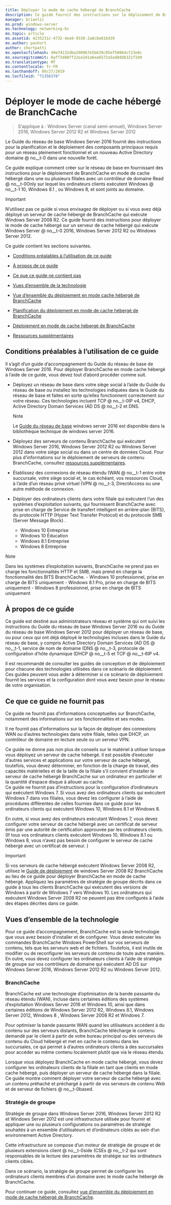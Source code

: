 ```yaml
---
title: Déployer le mode de cache hébergé de BranchCache
description: Ce guide fournit des instructions sur le déploiement de BranchCache en mode de cache hébergé sur les ordinateurs exécutant Windows Server 2016 et Windows 10
manager: brianlic
ms.prod: windows-server
ms.technology: networking-bc
ms.topic: article
ms.assetid: 4235231c-4732-4ea9-9330-2a8c8a616d39
ms.author: pashort
author: shortpatti
ms.openlocfilehash: 49e74132dba2909b7e5b639c95ef50064cf23e8c
ms.sourcegitcommit: 6aff3d88ff22ea141a6ea6572a5ad8dd6321f199
ms.translationtype: MT
ms.contentlocale: fr-FR
ms.lasthandoff: 09/27/2019
ms.locfileid: "71356378"
---
```

# <a name="deploy-branchcache-hosted-cache-mode"></a>Déployer le mode de cache hébergé de BranchCache

>S’applique à : Windows Server (canal semi-annuel), Windows Server 2016, Windows Server 2012 R2 et Windows Server 2012

Le Guide du réseau de base Windows Server 2016 fournit des instructions pour la planification et le déploiement des composants principaux requis pour un réseau pleinement fonctionnel et un nouveau Active Directory domaine @ no__t-0 dans une nouvelle forêt.

Ce guide explique comment créer sur le réseau de base en fournissant des instructions pour le déploiement de BranchCache en mode de cache hébergé dans une ou plusieurs filiales avec un contrôleur de domaine Read @ no__t-0Only sur lequel les ordinateurs clients exécutent Windows @ no__t-1 10, Windows 8.1 , ou Windows 8, et sont joints au domaine.

>[!IMPORTANT]
>N’utilisez pas ce guide si vous envisagez de déployer ou si vous avez déjà déployé un serveur de cache hébergé de BranchCache qui exécute Windows Server 2008 R2. Ce guide fournit des instructions pour déployer le mode de cache hébergé sur un serveur de cache hébergé qui exécute Windows Server @ no__t-0 2016, Windows Server 2012 R2 ou Windows Server 2012.

Ce guide contient les sections suivantes.

- [Conditions préalables à l’utilisation de ce guide](#bkmk_pre)

- [À propos de ce guide](#bkmk_about)

- [Ce que ce guide ne contient pas](#bkmk_not)

- [Vues d’ensemble de la technologie](#bkmk_tech)

- [Vue d’ensemble du déploiement en mode cache hébergé de BranchCache](2-Bc-Hcm-Deploy-Overview.md)

- [Planification du déploiement en mode de cache hébergé de BranchCache](3-Bc-Hcm-Plan.md)

- [Déploiement en mode de cache hébergé de BranchCache](4-Bc-Hcm-Deployment.md)

- [Ressources supplémentaires](11-Bc-Hcm-additional-resources.md)

## <a name="bkmk_pre"></a>Conditions préalables à l’utilisation de ce guide

Il s’agit d’un guide d’accompagnement du Guide du réseau de base de Windows Server 2016. Pour déployer BranchCache en mode cache hébergé à l’aide de ce guide, vous devez tout d’abord procéder comme suit.

- Déployez un réseau de base dans votre siège social à l’aide du Guide du réseau de base ou installez les technologies indiquées dans le Guide du réseau de base et faites en sorte qu’elles fonctionnent correctement sur votre réseau. Ces technologies incluent TCP @ no__t-0IP v4, DHCP, Active Directory Domain Services \(AD DS @ no__t-2 et DNS.

    > [!NOTE]
    > Le [Guide du réseau de base](https://technet.microsoft.com/windows-server-docs/networking/core-network-guide/core-network-guide) windows server 2016 est disponible dans la bibliothèque technique de windows server 2016.  

- Déployez des serveurs de contenu BranchCache qui exécutent Windows Server 2016, Windows Server 2012 R2 ou Windows Server 2012 dans votre siège social ou dans un centre de données Cloud. Pour plus d’informations sur le déploiement de serveurs de contenu BranchCache, consultez [ressources supplémentaires](11-Bc-Hcm-additional-resources.md).

- Établissez des connexions de réseau étendu \(WAN @ no__t-1 entre votre succursale, votre siège social et, le cas échéant, vos ressources Cloud, à l’aide d’un réseau privé virtuel \(VPN @ no__t-3, DirectAccess ou une autre méthode de connexion.

- Déployer des ordinateurs clients dans votre filiale qui exécutent l’un des systèmes d’exploitation suivants, qui fournissent BranchCache avec prise en charge de Service de transfert intelligent en arrière-plan (BITS), du protocole HTTP (Hyper Text Transfer Protocol) et du protocole SMB (Server Message Block) .
    - Windows 10 Entreprise
    - Windows 10 Éducation
    - Windows 8.1 Entreprise
    - Windows 8 Entreprise

> [!NOTE]
> Dans les systèmes d’exploitation suivants, BranchCache ne prend pas en charge les fonctionnalités HTTP et SMB, mais prend en charge la fonctionnalité des BITS BranchCache.
>     - Windows 10 professionnel, prise en charge de BITS uniquement
>     - Windows 8.1 Pro, prise en charge de BITS uniquement
>     - Windows 8 professionnel, prise en charge de BITS uniquement

## <a name="bkmk_about"></a>À propos de ce guide

Ce guide est destiné aux administrateurs réseau et système qui ont suivi les instructions du Guide du réseau de base Windows Server 2016 ou du Guide du réseau de base Windows Server 2012 pour déployer un réseau de base, ou pour ceux qui ont déjà déployé le technologies incluses dans le Guide du réseau de base, y compris Active Directory Domain Services \(AD DS @ no__t-1, service de nom de domaine \(DNS @ no__t-3, protocole de configuration d’hôte dynamique \(DHCP @ no__t-5 et TCP @ no__t-6IP v4.

Il est recommandé de consulter les guides de conception et de déploiement pour chacune des technologies utilisées dans ce scénario de déploiement. Ces guides peuvent vous aider à déterminer si ce scénario de déploiement fournit les services et la configuration dont vous avez besoin pour le réseau de votre organisation.

## <a name="bkmk_not"></a>Ce que ce guide ne fournit pas

Ce guide ne fournit pas d’informations conceptuelles sur BranchCache, notamment des informations sur ses fonctionnalités et ses modes.  

Il ne fournit pas d’informations sur la façon de déployer des connexions WAN ou d’autres technologies dans votre filiale, telles que DHCP, un contrôleur de domaine en lecture seule ou un serveur VPN.

Ce guide ne donne pas non plus de conseils sur le matériel à utiliser lorsque vous déployez un serveur de cache hébergé. Il est possible d’exécuter d’autres services et applications sur votre serveur de cache hébergé, toutefois, vous devez déterminer, en fonction de la charge de travail, des capacités matérielles et de la taille de la filiale s’il convient d’installer le serveur de cache hébergé BranchCache sur un ordinateur en particulier et la quantité d’espace disque à allouer au cache.  
Ce guide ne fournit pas d’instructions pour la configuration d’ordinateurs qui exécutent Windows 7. Si vous avez des ordinateurs clients qui exécutent Windows 7 dans vos filiales, vous devez les configurer à l’aide de procédures différentes de celles fournies dans ce guide pour les ordinateurs clients qui exécutent Windows 10, Windows 8.1 et Windows 8.
  
En outre, si vous avez des ordinateurs exécutant Windows 7, vous devez configurer votre serveur de cache hébergé avec un certificat de serveur émis par une autorité de certification approuvée par les ordinateurs clients. \(If tous vos ordinateurs clients exécutent Windows 10, Windows 8.1 ou Windows 8, vous n’avez pas besoin de configurer le serveur de cache hébergé avec un certificat de serveur. \) 
> [!IMPORTANT]
> Si vos serveurs de cache hébergé exécutent Windows Server 2008 R2, utilisez le [Guide de déploiement](https://technet.microsoft.com/library/ee649232(v=ws.10).aspx) de windows Server 2008 R2 BranchCache au lieu de ce guide pour déployer BranchCache en mode de cache hébergé. Appliquez les paramètres de stratégie de groupe décrits dans ce guide à tous les clients BranchCache qui exécutent des versions de Windows à partir de Windows 7 vers Windows 10. Les ordinateurs qui exécutent Windows Server 2008 R2 ne peuvent pas être configurés à l’aide des étapes décrites dans ce guide.

## <a name="bkmk_tech"></a>Vues d’ensemble de la technologie

Pour ce guide d’accompagnement, BranchCache est la seule technologie que vous avez besoin d’installer et de configurer. Vous devez exécuter les commandes BranchCache Windows PowerShell sur vos serveurs de contenu, tels que les serveurs web et de fichiers. Toutefois, il est inutile de modifier ou de reconfigurer les serveurs de contenu de toute autre manière. En outre, vous devez configurer les ordinateurs clients à l’aide de stratégie de groupe sur vos contrôleurs de domaine qui exécutent AD DS sur Windows Server 2016, Windows Server 2012 R2 ou Windows Server 2012.

### <a name="branchcache"></a>BranchCache

BranchCache est une technologie d’optimisation de la bande passante du réseau étendu (WAN), incluse dans certaines éditions des systèmes d’exploitation Windows Server 2016 et Windows 10, ainsi que dans certaines éditions de Windows Server 2012 R2, Windows 8.1, Windows Server 2012, Windows 8 , Windows Server 2008 R2 et Windows 7.

Pour optimiser la bande passante WAN quand les utilisateurs accèdent à du contenu sur des serveurs distants, BranchCache télécharge le contenu demandé par le client à partir de votre bureau principal ou des serveurs de contenu du Cloud hébergé et met en cache le contenu dans les succursales, ce qui permet à d’autres ordinateurs clients à des succursales pour accéder au même contenu localement plutôt que via le réseau étendu.

Lorsque vous déployez BranchCache en mode cache hébergé, vous devez configurer les ordinateurs clients de la filiale en tant que clients en mode cache hébergé, puis déployer un serveur de cache hébergé dans la filiale. Ce guide montre comment déployer votre serveur de cache hébergé avec un contenu préhaché et préchargé à partir de vos serveurs de contenu Web et de serveur de fichiers @ no__t-0based.

### <a name="group-policy"></a>Stratégie de groupe

Stratégie de groupe dans Windows Server 2016, Windows Server 2012 R2 et Windows Server 2012 est une infrastructure utilisée pour fournir et appliquer une ou plusieurs configurations ou paramètres de stratégie souhaités à un ensemble d’utilisateurs et d’ordinateurs ciblés au sein d’un environnement Active Directory. 

Cette infrastructure se compose d’un moteur de stratégie de groupe et de plusieurs extensions client @ no__t-0side \(CSEs @ no__t-2 qui sont responsables de la lecture des paramètres de stratégie sur les ordinateurs clients cibles.

Dans ce scénario, la stratégie de groupe permet de configurer les ordinateurs clients membres d’un domaine avec le mode cache hébergé de BranchCache.

Pour continuer ce guide, consultez [vue d’ensemble du déploiement en mode de cache hébergé de BranchCache](2-Bc-Hcm-Deploy-Overview.md).
